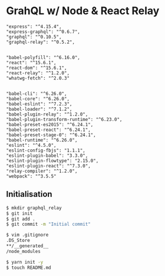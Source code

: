 # GrahQL w/ Node & React Relay

    "express": "^4.15.4",
    "express-graphql": "^0.6.7",
    "graphql": "^0.10.5",
    "graphql-relay": "^0.5.2",


    "babel-polyfill": "^6.16.0",    
    "react": "^15.6.1",
    "react-dom": "^15.6.1",
    "react-relay": "^1.2.0",
    "whatwg-fetch": "^2.0.3"


    "babel-cli": "^6.26.0",
    "babel-core": "^6.26.0",
    "babel-eslint": "^7.2.3",
    "babel-loader": "^7.1.2",
    "babel-plugin-relay": "^1.2.0",
    "babel-plugin-transform-runtime": "^6.23.0",
    "babel-preset-es2015": "^6.24.1",
    "babel-preset-react": "^6.24.1",
    "babel-preset-stage-0": "^6.24.1",
    "babel-runtime": "^6.26.0",
    "eslint": "^4.5.0",
    "eslint-config-fbjs": "1.1.1",
    "eslint-plugin-babel": "3.3.0",
    "eslint-plugin-flowtype": "2.15.0",
    "eslint-plugin-react": "^7.3.0",
    "relay-compiler": "^1.2.0",
    "webpack": "^3.5.5"    

## Initialisation

```bash
$ mkdir graphql_relay
$ git init
$ git add .
$ git commit -m "Initial commit"
```


```bash
$ vim .gitignore
.DS_Store
**/__generated__
/node_modules
```


```bash
$ yarn init -y
$ touch README.md
```